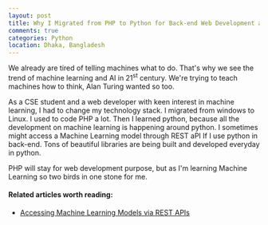 ```yaml
---
layout: post
title: Why I Migrated from PHP to Python for Back-end Web Development and Why You Should Too
comments: true
categories: Python
location: Dhaka, Bangladesh
---
```


We already are tired of telling machines what to do. That's why we see the trend of machine learning and AI in 21<sup>st</sup> century. We're trying to teach machines how to think, Alan Turing wanted so too.

As a CSE student and a web developer with keen interest in machine learning, I had to change my technology stack. I migrated from windows to Linux. I used to code PHP a lot. Then I learned python, because all the development on machine learning is happening around python. I sometimes might access a Machine Learning model through REST aPI If I use python in back-end. Tons of beautiful libraries are being built and developed everyday in python.

PHP will stay for web development purpose, but as I'm learning Machine Learning so two birds in one stone for me.

#### Related articles worth reading:
 * [Accessing Machine Learning Models via REST APIs](https://dzone.com/articles/accessing-machine-learning-models-via-rest-apis)


